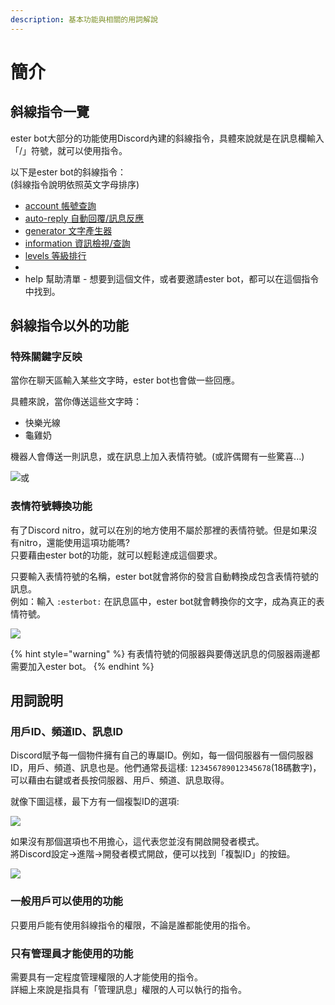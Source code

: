 ```yaml
---
description: 基本功能與相關的用詞解說
---
```


# 簡介

## 斜線指令一覽

ester bot大部分的功能使用Discord內建的斜線指令，具體來說就是在訊息欄輸入「/」符號，就可以使用指令。

以下是ester bot的斜線指令：\
(斜線指令說明依照英文字母排序)

* [account 帳號查詢](account.md)
* [auto-reply 自動回覆/訊息反應](auto-reply.md)
* [generator 文字產生器](generator.md)
* [information 資訊檢視/查詢](information.md)
* [levels 等級排行](levels.md)
*
* help 幫助清單 - 想要到這個文件，或者要邀請ester bot，都可以在這個指令中找到。

## 斜線指令以外的功能

### 特殊關鍵字反映

當你在聊天區輸入某些文字時，ester bot也會做一些回應。

具體來說，當你傳送這些文字時：

* 快樂光線
* 龜雞奶

機器人會傳送一則訊息，或在訊息上加入表情符號。(或許偶爾有一些驚喜...)

![或](https://cdn.discordapp.com/attachments/848902789681381416/965290273586421780/unknown.png)

### 表情符號轉換功能

有了Discord nitro，就可以在別的地方使用不屬於那裡的表情符號。但是如果沒有nitro，還能使用這項功能嗎?\
只要藉由ester bot的功能，就可以輕鬆達成這個要求。

只要輸入表情符號的名稱，ester bot就會將你的發言自動轉換成包含表情符號的訊息。\
例如：輸入 `:esterbot:` 在訊息區中，ester bot就會轉換你的文字，成為真正的表情符號。

![](https://cdn.discordapp.com/attachments/848902789681381416/965291742691733584/ezgif-2-6588ee6e34.gif)

{% hint style="warning" %}
有表情符號的伺服器與要傳送訊息的伺服器兩邊都需要加入ester bot。
{% endhint %}

## 用詞說明

### 用戶ID、頻道ID、訊息ID

Discord賦予每一個物件擁有自己的專屬ID。例如，每一個伺服器有一個伺服器ID，用戶、頻道、訊息也是。他們通常長這樣: `123456789012345678`(18碼數字)，可以藉由右鍵或者長按伺服器、用戶、頻道、訊息取得。

就像下圖這樣，最下方有一個複製ID的選項:

![](https://cdn.discordapp.com/attachments/848902789681381416/965599337558204436/unknown.png)

如果沒有那個選項也不用擔心，這代表您並沒有開啟開發者模式。\
將Discord設定->進階->開發者模式開啟，便可以找到「複製ID」的按鈕。

![](https://cdn.discordapp.com/attachments/848902789681381416/965601983400661022/unknown.png)

### 一般用戶可以使用的功能

只要用戶能有使用斜線指令的權限，不論是誰都能使用的指令。

### 只有管理員才能使用的功能

需要具有一定程度管理權限的人才能使用的指令。\
詳細上來說是指具有「管理訊息」權限的人可以執行的指令。
